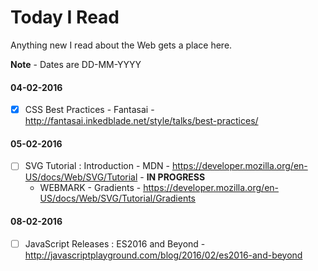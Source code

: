 # Today I Read
Anything new I read about the Web gets a place here.

**Note** - Dates are DD-MM-YYYY
#### 04-02-2016
- [X] CSS Best Practices - Fantasai - http://fantasai.inkedblade.net/style/talks/best-practices/

#### 05-02-2016
- [ ] SVG Tutorial : Introduction - MDN - https://developer.mozilla.org/en-US/docs/Web/SVG/Tutorial - **IN PROGRESS**
    * WEBMARK - Gradients - https://developer.mozilla.org/en-US/docs/Web/SVG/Tutorial/Gradients

#### 08-02-2016
- [ ] JavaScript Releases : ES2016 and Beyond - http://javascriptplayground.com/blog/2016/02/es2016-and-beyond

